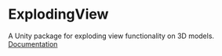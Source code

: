 # ExplodingView
A Unity package for exploding view functionality on 3D models.
[Documentation]([https://www.google.com](https://minaskatsiokalis.github.io/exploding-view/documentation/html/index.html))
